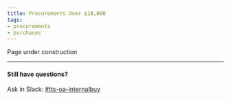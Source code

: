 ```yaml
---
title: Procurements Over $10,000
tags:
- procurements
- purchases
---
```


Page under construction

---

#### Still have questions?

Ask in Slack: [#tts-oa-internalbuy](https://gsa-tts.slack.com/messages/tts-oa-internalbuy/)
